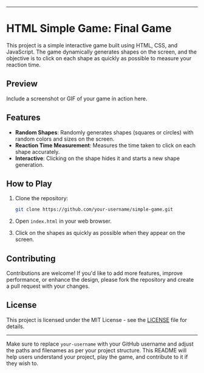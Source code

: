 

---

# HTML Simple Game: Final Game

This project is a simple interactive game built using HTML, CSS, and JavaScript. The game dynamically generates shapes on the screen, and the objective is to click on each shape as quickly as possible to measure your reaction time.

## Preview

Include a screenshot or GIF of your game in action here.

## Features

- **Random Shapes**: Randomly generates shapes (squares or circles) with random colors and sizes on the screen.
- **Reaction Time Measurement**: Measures the time taken to click on each shape accurately.
- **Interactive**: Clicking on the shape hides it and starts a new shape generation.

## How to Play

1. Clone the repository:

   ```bash
   git clone https://github.com/your-username/simple-game.git
   ```

2. Open `index.html` in your web browser.

3. Click on the shapes as quickly as possible when they appear on the screen.

## Contributing

Contributions are welcome! If you'd like to add more features, improve performance, or enhance the design, please fork the repository and create a pull request with your changes.

## License

This project is licensed under the MIT License - see the [LICENSE](LICENSE) file for details.

---

Make sure to replace `your-username` with your GitHub username and adjust the paths and filenames as per your project structure. This README will help users understand your project, play the game, and contribute to it if they wish to.
